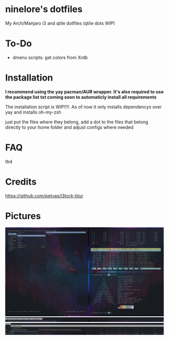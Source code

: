 # ninelore's dotfiles
My Arch/Manjaro i3 and qtile dotfiles (qtile dots WIP)


# To-Do
* dmenu scripts: get colors from Xrdb

# Installation
**I recommend using the yay pacman/AUR wrapper. It's also required to use the package list txt coming soon to automaticly install all requirements**

The installation script is WIP!!!!. As of now it only installs dependencys over yay and installs oh-my-zsh

just put the files where they belong, add a dot to the files that belong directly to your home folder and adjust configs where needed

# FAQ
tbd

# Credits
https://github.com/petvas/i3lock-blur

# Pictures
![Picture1](previewPics/Preview1.png)
![Picture2](previewPics/PreviewDmenubar.png)
![Picture3](previewPics/PreviewDmenuTasks.png)
